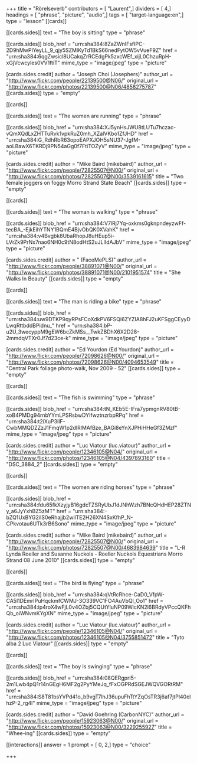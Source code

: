 +++
title = "Rörelseverb"
contributors = [ "Laurent",]
dividers = [ 4,]
headings = [ "phrase", "picture", "audio",]
tags = [ "target-language:en",]
type = "lesson"
[[cards]]

[[cards.sides]]
text = "The boy is sitting"
type = "phrase"

[[cards.sides]]
blob_href = "urn:sha384:8ZaZWnIFsfIPC-2D9hMwPIYeyLL_9_qjy5SZMlKyTd1BkS66nedFytOW5vVueF9Z"
href = "urn:sha384:6qgZwsicl8UCakqZrRCEdgPk5zxcWEf_xijL0ChzuRpH-xGjVcwcyles0VV1ftiT"
mime_type = "image/jpeg"
type = "picture"

[cards.sides.credit]
author = "Joseph Choi (Josephers)"
author_url = "http://www.flickr.com/people/22139500@N06/"
original_url = "http://www.flickr.com/photos/22139500@N06/4858275787"
[[cards.sides]]
type = "empty"

[[cards]]

[[cards.sides]]
text = "The women are running"
type = "phrase"

[[cards.sides]]
blob_href = "urn:sha384:XJ5ynHsJWU8tLUTu7hczac-vQmXQdLxZHTTuRvk1vpkRuZ0mh_XZalVKbo1ZfJHD"
href = "urn:sha384:G_RdhRbR63opoEAPXJOH5sNU37-JgfM-aoLBawX6TKRDj9PN54aGg0f7FtiTOZyV"
mime_type = "image/jpeg"
type = "picture"

[cards.sides.credit]
author = "Mike Baird (mikebaird)"
author_url = "http://www.flickr.com/people/72825507@N00/"
original_url = "http://www.flickr.com/photos/72825507@N00/3539161615"
title = "Two female joggers on foggy Morro Strand State Beach"
[[cards.sides]]
type = "empty"

[[cards]]

[[cards.sides]]
text = "The woman is walking"
type = "phrase"

[[cards.sides]]
blob_href = "urn:sha384:V7lRj7Yq-oxkms0gknpndeyzwFf-tecBA_-EjkEihYTNY1BQmE4BjvObQK0XVahK"
href = "urn:sha384:v4Bvgbk8UbaRhopJ8uHEup5i-LVrZk9PrNx7nao6NH0c9tN8odHtS2uJLIIdAJbV"
mime_type = "image/jpeg"
type = "picture"

[cards.sides.credit]
author = " (FaceMePLS)"
author_url = "http://www.flickr.com/people/38891071@N00/"
original_url = "http://www.flickr.com/photos/38891071@N00/2101951574"
title = "She Walks In Beauty"
[[cards.sides]]
type = "empty"

[[cards]]

[[cards.sides]]
text = "The man is riding a bike"
type = "phrase"

[[cards.sides]]
blob_href = "urn:sha384:uw9DTKP9qyRPsFCoXdkPV6FSQi6ZYZIA8hFJ2uKFSggCEyyDLwqRttbddBPidnu_"
href = "urn:sha384:bP-u2U_3wecyppM9gEW6bcZkMSs__TwkZBDhX6X2D28-2mmdqVTXr0Jf7d23ce-k"
mime_type = "image/jpeg"
type = "picture"

[cards.sides.credit]
author = "Ed Yourdon (Ed Yourdon)"
author_url = "http://www.flickr.com/people/72098626@N00/"
original_url = "http://www.flickr.com/photos/72098626@N00/4094653549"
title = "Central Park foliage photo-walk, Nov 2009 - 52"
[[cards.sides]]
type = "empty"

[[cards]]

[[cards.sides]]
text = "The fish is swimming"
type = "phrase"

[[cards.sides]]
blob_href = "urn:sha384:tN_KEb5E-IFra7ypmgnRV80tB-xoB4PMDg94rnbYYmLPSRsbwDYIfwztnzrbpRPq"
href = "urn:sha384:t2iXuP3iIF-CwbMMQDZZzJ1FmqW1p2dIRlMAfBze_BAGi8eYnXJPHiHHeGf3ZMzf"
mime_type = "image/jpeg"
type = "picture"

[cards.sides.credit]
author = "Luc Viatour (luc.viatour)"
author_url = "http://www.flickr.com/people/12346105@N04/"
original_url = "http://www.flickr.com/photos/12346105@N04/4397893160"
title = "DSC_3884_2"
[[cards.sides]]
type = "empty"

[[cards]]

[[cards.sides]]
text = "The women are riding horses"
type = "phrase"

[[cards.sides]]
blob_href = "urn:sha384:fdu65fkXzyjyB16gdcTZSRyUbJ1dJNhWzh7BNcQHdHEP28ZTNy_a6JyYxhBZ5zMT"
href = "urn:sha384:-bZQ1UxBYG2iIS0eRhajjb2wilTE2H26XN4SxKfhP_N-CPkvotau6UTk3rB6Sono"
mime_type = "image/jpeg"
type = "picture"

[cards.sides.credit]
author = "Mike Baird (mikebaird)"
author_url = "http://www.flickr.com/people/72825507@N00/"
original_url = "http://www.flickr.com/photos/72825507@N00/4683984639"
title = "L-R Lynda Roeller and Susanne Nuckols - Roeller Nuckols Equestrians Morro Strand 08 June 2010"
[[cards.sides]]
type = "empty"

[[cards]]

[[cards.sides]]
text = "The bird is flying"
type = "phrase"

[[cards.sides]]
blob_href = "urn:sha384:qVtRcRhce-CaD0_VfpW-CA5l1DEmrIPuHqckmfCWMJ-3O339VC1FO4AuVbQl_Oo1"
href = "urn:sha384:ip4roX4wFjL0v4OZbj5CQUtYluNP09WicKN2l6BRdyVPccQKFhQb_oiWNvmKYgXN"
mime_type = "image/jpeg"
type = "picture"

[cards.sides.credit]
author = "Luc Viatour (luc.viatour)"
author_url = "http://www.flickr.com/people/12346105@N04/"
original_url = "http://www.flickr.com/photos/12346105@N04/3755851472"
title = "Tyto alba 2 Luc Viatour"
[[cards.sides]]
type = "empty"

[[cards]]

[[cards.sides]]
text = "The boy is swinging"
type = "phrase"

[[cards.sides]]
blob_href = "urn:sha384:08QERgprl5-2m1Lwb4pQ1r14nGEgH6MF2g2PyYMeJq_fFxOGPRdSGEJWQVGORtRM"
href = "urn:sha384:S8T81bsYVPd41o_b9vgT7lhJ36upuFhTtYZqOsTR3j6af7jtPl40elhzP-2_rg4l"
mime_type = "image/jpeg"
type = "picture"

[cards.sides.credit]
author = "David Goehring (CarbonNYC)"
author_url = "http://www.flickr.com/people/15923063@N00/"
original_url = "http://www.flickr.com/photos/15923063@N00/3229255927"
title = "Whee-ing"
[[cards.sides]]
type = "empty"

[[interactions]]
answer = 1
prompt = [ 0, 2,]
type = "choice"

+++
